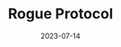 ---
title: "Rogue Protocol"
authors: "Martha Wells"
date: 2023-07-14
star_rating: 3
books/tags:
    - "fiction"
    - "science fiction"
params:
  series: "The Murderbot Diaries"
---